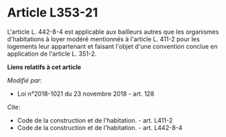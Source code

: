 # Article L353-21

L'article L. 442-8-4 est applicable aux bailleurs autres que les organismes d'habitations à loyer modéré mentionnés à
l'article L. 411-2 pour les logements leur appartenant et faisant l'objet d'une convention conclue en application de
l'article L. 351-2.

**Liens relatifs à cet article**

_Modifié par_:

  - Loi n°2018-1021 du 23 novembre 2018 - art. 128

_Cite_:

  - Code de la construction et de l'habitation. - art. L411-2
  - Code de la construction et de l'habitation. - art. L442-8-4
